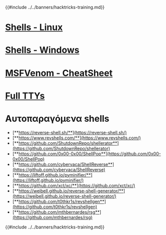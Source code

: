 {{#include ../../banners/hacktricks-training.md}}

# [**Shells - Linux**](linux.md)

# [**Shells - Windows**](windows.md)

# [**MSFVenom - CheatSheet**](msfvenom.md)

# [**Full TTYs**](full-ttys.md)

# **Αυτοπαραγόμενα shells**

- [**https://reverse-shell.sh/**](https://reverse-shell.sh/)
- [**https://www.revshells.com/**](https://www.revshells.com/)
- [**https://github.com/ShutdownRepo/shellerator**](https://github.com/ShutdownRepo/shellerator)
- [**https://github.com/0x00-0x00/ShellPop**](https://github.com/0x00-0x00/ShellPop)
- [**https://github.com/cybervaca/ShellReverse**](https://github.com/cybervaca/ShellReverse)
- [**https://liftoff.github.io/pyminifier/**](https://liftoff.github.io/pyminifier/)
- [**https://github.com/xct/xc/**](https://github.com/xct/xc/)
- [**https://weibell.github.io/reverse-shell-generator/**](https://weibell.github.io/reverse-shell-generator/)
- [**https://github.com/t0thkr1s/revshellgen**](https://github.com/t0thkr1s/revshellgen)
- [**https://github.com/mthbernardes/rsg**](https://github.com/mthbernardes/rsg)

{{#include ../../banners/hacktricks-training.md}}
